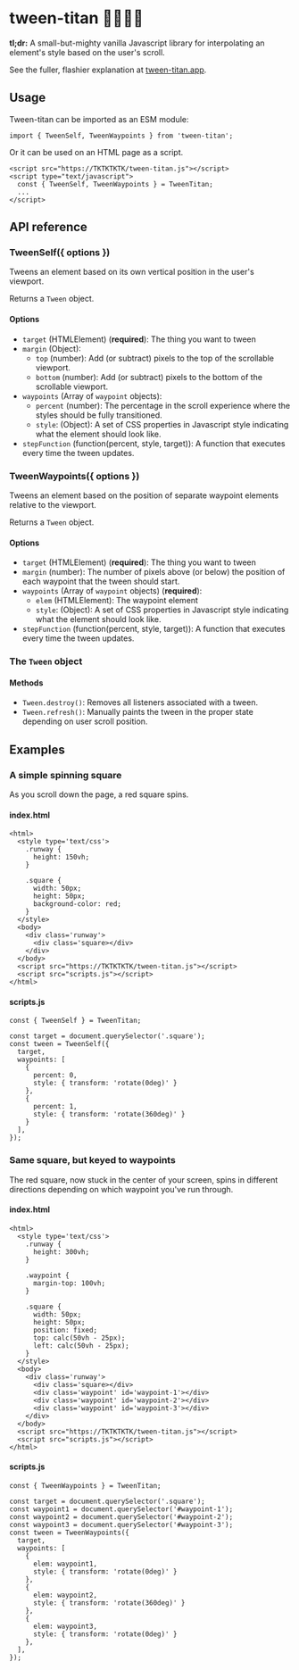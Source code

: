 # tween-titan 🦹‍♀️🦸‍♂️
**tl;dr:** A small-but-mighty vanilla Javascript library for interpolating an element's style based on the user's scroll.

See the fuller, flashier explanation at [tween-titan.app](https://tween-titan.app).

## Usage
Tween-titan can be imported as an ESM module:

```
import { TweenSelf, TweenWaypoints } from 'tween-titan';
```

Or it can be used on an HTML page as a script.

```
<script src="https://TKTKTKTK/tween-titan.js"></script>
<script type="text/javascript">
  const { TweenSelf, TweenWaypoints } = TweenTitan;
  ...
</script>
```

## API reference
### TweenSelf({ options })
Tweens an element based on its own vertical position in the user's viewport.

Returns a `Tween` object.

#### Options
* `target` (HTMLElement) (**required**): The thing you want to tween
* `margin` (Object):
  * `top` (number): Add (or subtract) pixels to the top of the scrollable viewport.
  * `bottom` (number): Add (or subtract) pixels to the bottom of the scrollable viewport.
* `waypoints` (Array of `waypoint` objects):
  * `percent` (number): The percentage in the scroll experience where the styles should be fully transitioned.
  * `style`: (Object): A set of CSS properties in Javascript style indicating what the element should look like.
* `stepFunction` (function(percent, style, target)): A function that executes every time the tween updates.

### TweenWaypoints({ options })
Tweens an element based on the position of separate waypoint elements relative to the viewport.

Returns a `Tween` object.

#### Options
* `target` (HTMLElement) (**required**): The thing you want to tween
* `margin` (number): The number of pixels above (or below) the position of each waypoint that the tween should start.
* `waypoints` (Array of `waypoint` objects) (**required**):
  * `elem` (HTMLElement): The waypoint element
  * `style`: (Object): A set of CSS properties in Javascript style indicating what the element should look like.
* `stepFunction` (function(percent, style, target)): A function that executes every time the tween updates.

### The `Tween` object
#### Methods
- `Tween.destroy()`: Removes all listeners associated with a tween.
- `Tween.refresh()`: Manually paints the tween in the proper state depending on user scroll position.

## Examples

### A simple spinning square
As you scroll down the page, a red square spins.
#### index.html
```
<html>
  <style type='text/css'>
    .runway {
      height: 150vh;
    }

    .square {
      width: 50px;
      height: 50px;
      background-color: red;
    }
  </style>
  <body>
    <div class='runway'>
      <div class='square></div>
    </div>
  </body>
  <script src="https://TKTKTKTK/tween-titan.js"></script>
  <script src="scripts.js"></script>
</html>
```

#### scripts.js
```
const { TweenSelf } = TweenTitan;

const target = document.querySelector('.square');
const tween = TweenSelf({
  target,
  waypoints: [
    {
      percent: 0,
      style: { transform: 'rotate(0deg)' }
    },
    {
      percent: 1,
      style: { transform: 'rotate(360deg)' }
    }
  ],
});

```

### Same square, but keyed to waypoints
The red square, now stuck in the center of your screen, spins in different directions depending on which waypoint you've run through.

#### index.html
```
<html>
  <style type='text/css'>
    .runway {
      height: 300vh;
    }

    .waypoint {
      margin-top: 100vh;
    }

    .square {
      width: 50px;
      height: 50px;
      position: fixed;
      top: calc(50vh - 25px);
      left: calc(50vh - 25px);
    }
  </style>
  <body>
    <div class='runway'>
      <div class='square></div>
      <div class='waypoint' id='waypoint-1'></div>
      <div class='waypoint' id='waypoint-2'></div>
      <div class='waypoint' id='waypoint-3'></div>
    </div>
  </body>
  <script src="https://TKTKTKTK/tween-titan.js"></script>
  <script src="scripts.js"></script>
</html>
```

#### scripts.js
```
const { TweenWaypoints } = TweenTitan;

const target = document.querySelector('.square');
const waypoint1 = document.querySelector('#waypoint-1');
const waypoint2 = document.querySelector('#waypoint-2');
const waypoint3 = document.querySelector('#waypoint-3');
const tween = TweenWaypoints({
  target,
  waypoints: [
    {
      elem: waypoint1,
      style: { transform: 'rotate(0deg)' }
    },
    {
      elem: waypoint2,
      style: { transform: 'rotate(360deg)' }
    },
    {
      elem: waypoint3,
      style: { transform: 'rotate(0deg)' }
    },
  ],
});

```
